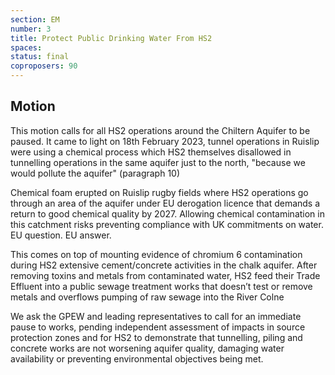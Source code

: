 ```yaml
---
section: EM
number: 3
title: Protect Public Drinking Water From HS2
spaces:
status: final
coproposers: 90
---
```

## Motion
This motion calls for all HS2 operations around the Chiltern Aquifer to be paused. It came to light on 18th February 2023, tunnel operations in Ruislip were using a chemical process which HS2 themselves disallowed in tunnelling operations in the same aquifer just to the north, "because we would pollute the aquifer" (paragraph 10)

Chemical foam erupted on Ruislip rugby fields where HS2 operations go through an area of the aquifer under EU derogation licence that demands a return to good chemical quality by 2027. Allowing chemical contamination in this catchment risks preventing compliance with UK commitments on water. EU question. EU answer.

This comes on top of mounting evidence of chromium 6 contamination during HS2 extensive cement/concrete activities in the chalk aquifer. After removing toxins and metals from contaminated water, HS2 feed their Trade Effluent into a public sewage treatment works that doesn’t test or remove metals and overflows pumping of raw sewage into the River Colne

We ask the GPEW and leading representatives to call for an immediate pause to works, pending independent assessment of impacts in source protection zones and for HS2 to demonstrate that tunnelling, piling and concrete works are not worsening aquifer quality, damaging water availability or preventing environmental objectives being met.
